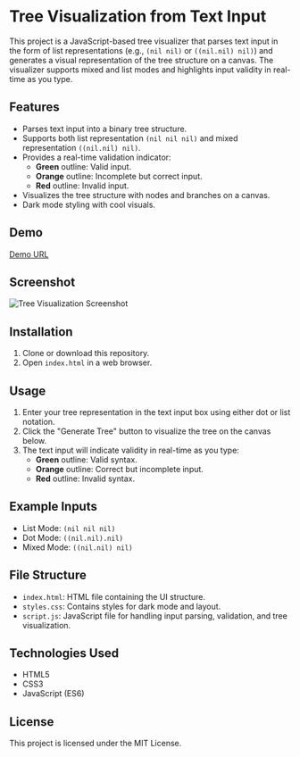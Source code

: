 # Tree Visualization from Text Input

This project is a JavaScript-based tree visualizer that parses text input in the form of list representations (e.g., `(nil nil)` or `((nil.nil) nil)`) and generates a visual representation of the tree structure on a canvas. The visualizer supports mixed and list modes and highlights input validity in real-time as you type.

## Features

- Parses text input into a binary tree structure.
- Supports both list representation `(nil nil nil)` and mixed representation `((nil.nil) nil)`.
- Provides a real-time validation indicator:
  - **Green** outline: Valid input.
  - **Orange** outline: Incomplete but correct input.
  - **Red** outline: Invalid input.
- Visualizes the tree structure with nodes and branches on a canvas.
- Dark mode styling with cool visuals.

## Demo

[Demo URL](PLACEHOLDER_FOR_DEMO_URL)

## Screenshot

![Tree Visualization Screenshot](PLACEHOLDER_FOR_SCREENSHOT_URL)

## Installation

1. Clone or download this repository.
2. Open `index.html` in a web browser.

## Usage

1. Enter your tree representation in the text input box using either dot or list notation.
2. Click the "Generate Tree" button to visualize the tree on the canvas below.
3. The text input will indicate validity in real-time as you type:
   - **Green** outline: Valid syntax.
   - **Orange** outline: Correct but incomplete input.
   - **Red** outline: Invalid syntax.

## Example Inputs

- List Mode: `(nil nil nil)`
- Dot Mode: `((nil.nil).nil)`
- Mixed Mode: `((nil.nil) nil)`

## File Structure

- `index.html`: HTML file containing the UI structure.
- `styles.css`: Contains styles for dark mode and layout.
- `script.js`: JavaScript file for handling input parsing, validation, and tree visualization.

## Technologies Used

- HTML5
- CSS3
- JavaScript (ES6)

## License

This project is licensed under the MIT License.
